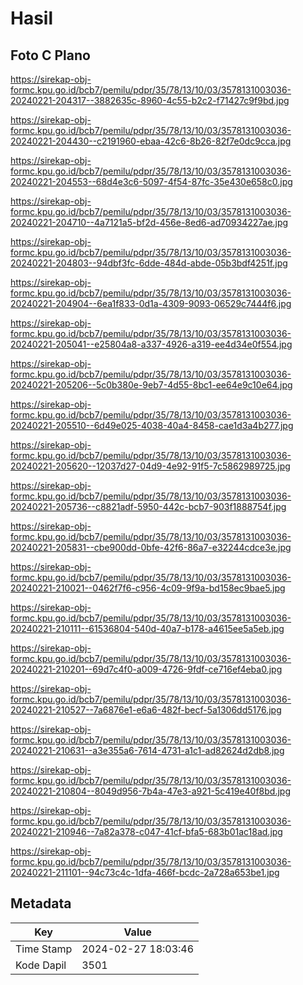 # Hasil

## Foto C Plano

https://sirekap-obj-formc.kpu.go.id/bcb7/pemilu/pdpr/35/78/13/10/03/3578131003036-20240221-204317--3882635c-8960-4c55-b2c2-f71427c9f9bd.jpg

https://sirekap-obj-formc.kpu.go.id/bcb7/pemilu/pdpr/35/78/13/10/03/3578131003036-20240221-204430--c2191960-ebaa-42c6-8b26-82f7e0dc9cca.jpg

https://sirekap-obj-formc.kpu.go.id/bcb7/pemilu/pdpr/35/78/13/10/03/3578131003036-20240221-204553--68d4e3c6-5097-4f54-87fc-35e430e658c0.jpg

https://sirekap-obj-formc.kpu.go.id/bcb7/pemilu/pdpr/35/78/13/10/03/3578131003036-20240221-204710--4a7121a5-bf2d-456e-8ed6-ad70934227ae.jpg

https://sirekap-obj-formc.kpu.go.id/bcb7/pemilu/pdpr/35/78/13/10/03/3578131003036-20240221-204803--94dbf3fc-6dde-484d-abde-05b3bdf4251f.jpg

https://sirekap-obj-formc.kpu.go.id/bcb7/pemilu/pdpr/35/78/13/10/03/3578131003036-20240221-204904--6ea1f833-0d1a-4309-9093-06529c7444f6.jpg

https://sirekap-obj-formc.kpu.go.id/bcb7/pemilu/pdpr/35/78/13/10/03/3578131003036-20240221-205041--e25804a8-a337-4926-a319-ee4d34e0f554.jpg

https://sirekap-obj-formc.kpu.go.id/bcb7/pemilu/pdpr/35/78/13/10/03/3578131003036-20240221-205206--5c0b380e-9eb7-4d55-8bc1-ee64e9c10e64.jpg

https://sirekap-obj-formc.kpu.go.id/bcb7/pemilu/pdpr/35/78/13/10/03/3578131003036-20240221-205510--6d49e025-4038-40a4-8458-cae1d3a4b277.jpg

https://sirekap-obj-formc.kpu.go.id/bcb7/pemilu/pdpr/35/78/13/10/03/3578131003036-20240221-205620--12037d27-04d9-4e92-91f5-7c5862989725.jpg

https://sirekap-obj-formc.kpu.go.id/bcb7/pemilu/pdpr/35/78/13/10/03/3578131003036-20240221-205736--c8821adf-5950-442c-bcb7-903f1888754f.jpg

https://sirekap-obj-formc.kpu.go.id/bcb7/pemilu/pdpr/35/78/13/10/03/3578131003036-20240221-205831--cbe900dd-0bfe-42f6-86a7-e32244cdce3e.jpg

https://sirekap-obj-formc.kpu.go.id/bcb7/pemilu/pdpr/35/78/13/10/03/3578131003036-20240221-210021--0462f7f6-c956-4c09-9f9a-bd158ec9bae5.jpg

https://sirekap-obj-formc.kpu.go.id/bcb7/pemilu/pdpr/35/78/13/10/03/3578131003036-20240221-210111--61536804-540d-40a7-b178-a4615ee5a5eb.jpg

https://sirekap-obj-formc.kpu.go.id/bcb7/pemilu/pdpr/35/78/13/10/03/3578131003036-20240221-210201--69d7c4f0-a009-4726-9fdf-ce716ef4eba0.jpg

https://sirekap-obj-formc.kpu.go.id/bcb7/pemilu/pdpr/35/78/13/10/03/3578131003036-20240221-210527--7a6876e1-e6a6-482f-becf-5a1306dd5176.jpg

https://sirekap-obj-formc.kpu.go.id/bcb7/pemilu/pdpr/35/78/13/10/03/3578131003036-20240221-210631--a3e355a6-7614-4731-a1c1-ad82624d2db8.jpg

https://sirekap-obj-formc.kpu.go.id/bcb7/pemilu/pdpr/35/78/13/10/03/3578131003036-20240221-210804--8049d956-7b4a-47e3-a921-5c419e40f8bd.jpg

https://sirekap-obj-formc.kpu.go.id/bcb7/pemilu/pdpr/35/78/13/10/03/3578131003036-20240221-210946--7a82a378-c047-41cf-bfa5-683b01ac18ad.jpg

https://sirekap-obj-formc.kpu.go.id/bcb7/pemilu/pdpr/35/78/13/10/03/3578131003036-20240221-211101--94c73c4c-1dfa-466f-bcdc-2a728a653be1.jpg


## Metadata

| Key        | Value               |
| ---------- | ------------------- |
| Time Stamp | 2024-02-27 18:03:46 |
| Kode Dapil | 3501                |




